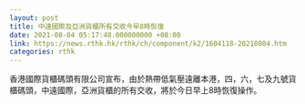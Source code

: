 ```yaml
---
layout: post
title: 中遠國際及亞洲貨櫃所有交收今早8時恢復
date: 2021-08-04 05:17:48.000000000 +08:00
link: https://news.rthk.hk/rthk/ch/component/k2/1604118-20210804.htm
categories: rthk
---
```


香港國際貨櫃碼頭有限公司宣布，由於熱帶低氣壓遠離本港，四，六，七及九號貨櫃碼頭，中遠國際，亞洲貨櫃的所有交收，將於今日早上8時恢復操作。
